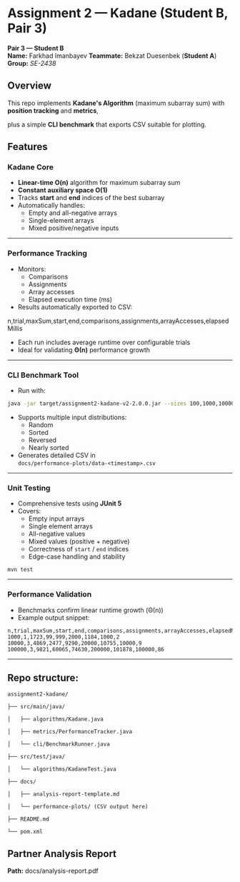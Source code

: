 # Assignment 2 — Kadane (Student B, Pair 3)

**Pair 3 — Student B**    
**Name:** Farkhad Imanbayev 
**Teammate:** Bekzat Duesenbek (**Student A**)
**Group:** _SE-2438_



## Overview

This repo implements **Kadane's Algorithm** (maximum subarray sum) with **position tracking** and **metrics**,

plus a simple **CLI benchmark** that exports CSV suitable for plotting.

## Features

### Kadane Core
- **Linear-time O(n)** algorithm for maximum subarray sum
- **Constant auxiliary space O(1)**
- Tracks **start** and **end** indices of the best subarray
- Automatically handles:
  - Empty and all-negative arrays
  - Single-element arrays
  - Mixed positive/negative inputs

---

### Performance Tracking
- Monitors:
  - Comparisons  
  - Assignments  
  - Array accesses  
  - Elapsed execution time (ms)
- Results automatically exported to CSV:

n,trial,maxSum,start,end,comparisons,assignments,arrayAccesses,elapsedMillis

- Each run includes average runtime over configurable trials  
- Ideal for validating **Θ(n)** performance growth

---

### CLI Benchmark Tool

- Run with:
```bash
java -jar target/assignment2-kadane-v2-2.0.0.jar --sizes 100,1000,10000 --trials 3 --dist random --seed auto
``` 

- Supports multiple input distributions:
    - Random
    - Sorted
    - Reversed
    - Nearly sorted
- Generates detailed CSV in  
    `docs/performance-plots/data-<timestamp>.csv`


---

### Unit Testing

- Comprehensive tests using **JUnit 5**
- Covers:
    - Empty input arrays
    - Single element arrays
    - All-negative values
    - Mixed values (positive + negative)
    - Correctness of `start` / `end` indices
    - Edge-case handling and stability

```
mvn test
```

--- 

### Performance Validation

- Benchmarks confirm linear runtime growth (Θ(n))
- Example output snippet:

```
n,trial,maxSum,start,end,comparisons,assignments,arrayAccesses,elapsedMillis
1000,1,1723,99,999,2000,1184,1000,2
10000,3,4869,2477,9290,20000,10755,10000,9
100000,3,9821,60065,74630,200000,101878,100000,86
```

--- 


## Repo structure:

```
assignment2-kadane/

├── src/main/java/

│   ├── algorithms/Kadane.java

│   ├── metrics/PerformanceTracker.java

│   └── cli/BenchmarkRunner.java

├── src/test/java/

│   └── algorithms/KadaneTest.java

├── docs/

│   ├── analysis-report-template.md

│   └── performance-plots/ (CSV output here)

├── README.md

└── pom.xml

```


## Partner Analysis Report

**Path:** docs/analysis-report.pdf  